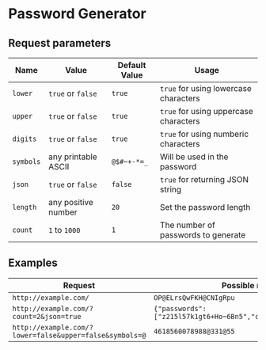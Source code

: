 # Password Generator

## Request parameters
| Name  | Value | Default Value | Usage |
|-------|-------|---------------|-------|
| `lower` | `true` or `false` | `true` | `true` for using lowercase characters |
| `upper` | `true` or `false` | `true` | `true` for using uppercase characters |
| `digits` | `true` or `false` | `true` | `true` for using numberic characters |
| `symbols` | any printable ASCII | `@$#~+-*=_` | Will be used in the password |
| `json` | `true` or `false` | `false` | `true` for returning JSON string |
| `length` | any positive number | `20` | Set the password length |
| `count` | `1` to `1000` | `1` | The number of passwords to generate |


## Examples
| Request  | Possible return |
|----------|-----------------|
| `http://example.com/` | `OP@ELrsQwFKH@CNIgRpu`|
| `http://example.com/?count=2&json=true` | `{"passwords":["z215l57k1gt6+Ho~6Bn5","c1YN$jSyExkyXNR8x0z#"]}`|
| `http://example.com/?lower=false&upper=false&symbols=@` | `4618560078988@331@55` |

